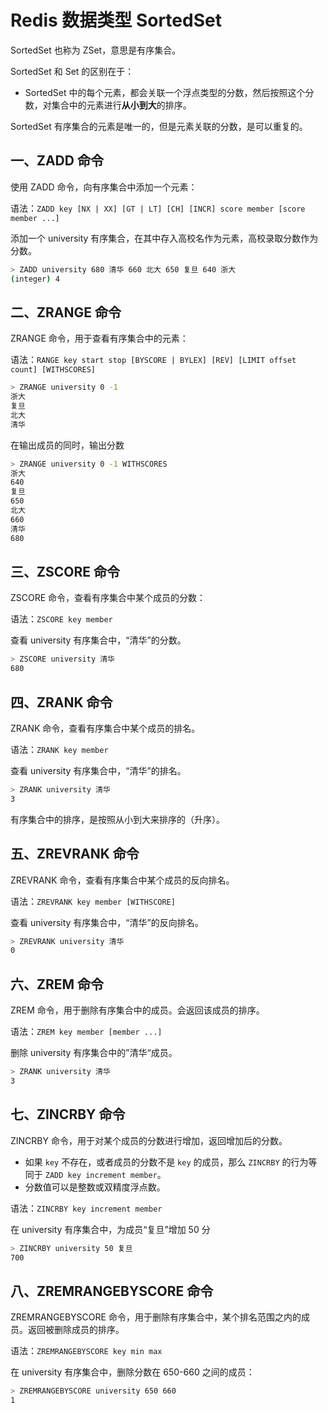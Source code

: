 # Redis 数据类型 SortedSet

SortedSet 也称为 ZSet，意思是有序集合。

SortedSet  和 Set 的区别在于：

- SortedSet 中的每个元素，都会关联一个浮点类型的分数，然后按照这个分数，对集合中的元素进行**从小到大**的排序。

SortedSet  有序集合的元素是唯一的，但是元素关联的分数，是可以重复的。

## 一、ZADD 命令

使用 ZADD 命令，向有序集合中添加一个元素：

语法：`ZADD key [NX | XX] [GT | LT] [CH] [INCR] score member [score member ...]`

添加一个 university 有序集合，在其中存入高校名作为元素，高校录取分数作为分数。

```bash
> ZADD university 680 清华 660 北大 650 复旦 640 浙大
(integer) 4
```

## 二、ZRANGE 命令

ZRANGE 命令，用于查看有序集合中的元素：

语法：`RANGE key start stop [BYSCORE | BYLEX] [REV] [LIMIT offset count] [WITHSCORES]`

```bash
> ZRANGE university 0 -1
浙大
复旦
北大
清华
```

在输出成员的同时，输出分数

```bash
> ZRANGE university 0 -1 WITHSCORES
浙大
640
复旦
650
北大
660
清华
680
```

## 三、ZSCORE 命令

ZSCORE 命令，查看有序集合中某个成员的分数：

语法：`ZSCORE key member`

查看 university  有序集合中，“清华”的分数。

```bash
> ZSCORE university 清华
680
```

## 四、ZRANK 命令

ZRANK 命令，查看有序集合中某个成员的排名。

语法：`ZRANK key member`

查看 university  有序集合中，“清华”的排名。

```bash
> ZRANK university 清华
3
```

有序集合中的排序，是按照从小到大来排序的（升序）。

## 五、ZREVRANK 命令

ZREVRANK 命令，查看有序集合中某个成员的反向排名。

语法：`ZREVRANK key member [WITHSCORE]`

查看 university  有序集合中，“清华”的反向排名。

```bash
> ZREVRANK university 清华
0
```

## 六、ZREM 命令

ZREM 命令，用于删除有序集合中的成员。会返回该成员的排序。

语法：`ZREM key member [member ...]`

删除 university  有序集合中的”清华“成员。

```bash
> ZRANK university 清华
3
```

## 七、ZINCRBY 命令

ZINCRBY 命令，用于对某个成员的分数进行增加，返回增加后的分数。

- 如果 `key` 不存在，或者成员的分数不是 `key` 的成员，那么 `ZINCRBY` 的行为等同于 `ZADD key increment member`。
- 分数值可以是整数或双精度浮点数。

语法：`ZINCRBY key increment member`

在 university  有序集合中，为成员“复旦”增加 50 分

```bash
> ZINCRBY university 50 复旦
700
```

## 八、ZREMRANGEBYSCORE 命令

ZREMRANGEBYSCORE 命令，用于删除有序集合中，某个排名范围之内的成员。返回被删除成员的排序。

语法：`ZREMRANGEBYSCORE key min max`

在 university  有序集合中，删除分数在 650-660 之间的成员：

```bash
> ZREMRANGEBYSCORE university 650 660
1
```
